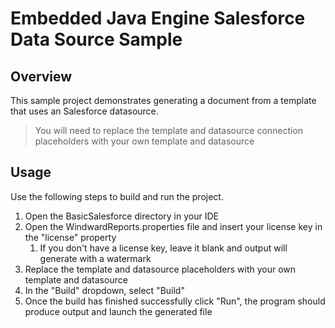 # Embedded Java Engine Salesforce Data Source Sample

## Overview
This sample project demonstrates generating a document from a template that uses an Salesforce datasource.

> You will need to replace the template and datasource connection placeholders with your own template and datasource

## Usage
Use the following steps to build and run the project.

1. Open the BasicSalesforce directory in your IDE
2. Open the WindwardReports.properties file and insert your license key in the "license" property
    1. If you don't have a license key, leave it blank and output will generate with a watermark
3. Replace the template and datasource placeholders with your own template and datasource
4. In the "Build" dropdown, select "Build"
5. Once the build has finished successfully click "Run", the program should produce output and launch the generated file